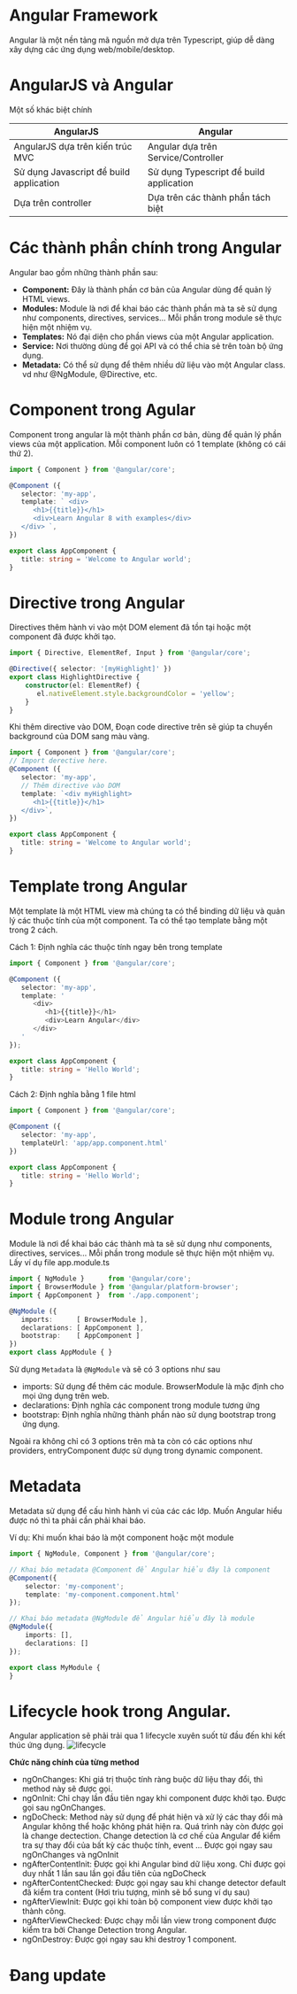# Angular Framework
Angular là một nền tảng mã nguồn mở dựa trên Typescript, giúp dễ dàng xây dựng các ứng dụng web/mobile/desktop.
# AngularJS và Angular
Một số khác biệt chính

| AngularJS        | Angular    |
| ------------- |-------------|
| AngularJS dựa trên kiến trúc MVC  | Angular dựa trên Service/Controller |
| Sử dụng Javascript để build application      | Sử dụng Typescript để build application      |
| Dựa trên controller | Dựa trên các thành phần tách biệt  |
# Các thành phần chính trong Angular
Angular bao gồm những thành phần sau:
*   **Component:** Đây là thành phần cơ bản của Angular dùng để quản lý HTML views.
*   **Modules:** Module là nơi để khai báo các thành phần mà ta sẽ sử dụng như components, directives, services... Mỗi phần trong module sẽ thực hiện một nhiệm vụ.
*   **Templates:** Nó đại diện cho phần views của một Angular application.
*   **Service:** Nơi thường dùng để gọi API và có thể chia sẻ trên toàn bộ ứng dụng.
*   **Metadata:** Có thể sử dụng để thêm nhiều dữ liệu vào một Angular class. vd như @NgModule, @Directive, etc.
# Component trong Agular
Component trong angular là một thành phần cơ bản, dùng để quản lý phần views của một application. Mỗi component luôn có 1 template (không có cái thứ 2).

```typescript
import { Component } from '@angular/core';

@Component ({
   selector: 'my-app',
   template: ` <div>
      <h1>{{title}}</h1>
      <div>Learn Angular 8 with examples</div>
   </div> `,
})

export class AppComponent {
   title: string = 'Welcome to Angular world';
}
```
# Directive trong Angular
Directives thêm hành vi vào một DOM element đã tồn tại hoặc một component đã được khởi tạo.
```typescript
import { Directive, ElementRef, Input } from '@angular/core';

@Directive({ selector: '[myHighlight]' })
export class HighlightDirective {
    constructor(el: ElementRef) {
       el.nativeElement.style.backgroundColor = 'yellow';
    }
}
```
Khi thêm directive vào DOM, Đoạn code directive trên sẽ giúp ta chuyển background của DOM sang màu vàng.
```typescript
import { Component } from '@angular/core';
// Import derective here.
@Component ({
   selector: 'my-app',
   // Thêm directive vào DOM
   template: `<div myHighlight>
      <h1>{{title}}</h1>
   </div>`,
})

export class AppComponent {
   title: string = 'Welcome to Angular world';
}
```
# Template trong Angular
Một template là một HTML view mà chúng ta có thể binding dữ liệu và quản lý các thuộc tính của một component. Ta có thể tạo template bằng một trong 2 cách. 

Cách 1: Định nghĩa các thuộc tính ngay bên trong template
```typescript
import { Component } from '@angular/core';

@Component ({
   selector: 'my-app',
   template: '
      <div>
         <h1>{{title}}</h1>
         <div>Learn Angular</div>
      </div>
   '
});

export class AppComponent {
   title: string = 'Hello World';
}
```

Cách 2: Định nghĩa bằng 1 file html
```typescript
import { Component } from '@angular/core';

@Component ({
   selector: 'my-app',
   templateUrl: 'app/app.component.html'
})

export class AppComponent {
   title: string = 'Hello World';
}
```
# Module trong Angular
Module là nơi để khai báo các thành mà ta sẽ sử dụng như components, directives, services... Mỗi phần trong module sẽ thực hiện một nhiệm vụ. Lấy ví dụ file app.module.ts
```typescript
import { NgModule }      from '@angular/core';
import { BrowserModule } from '@angular/platform-browser';
import { AppComponent }  from './app.component';

@NgModule ({
   imports:      [ BrowserModule ],
   declarations: [ AppComponent ],
   bootstrap:    [ AppComponent ]
})
export class AppModule { }
```
Sử dụng `Metadata` là `@NgModule` và sẽ có 3 options như sau
*   imports: Sử dụng để thêm các module. BrowserModule là mặc định cho mọi ứng dụng trên web.
*   declarations: Định nghĩa các component trong module tương ứng
*   bootstrap: Định nghĩa những thành phần nào sử dụng bootstrap trong ứng dụng.

Ngoài ra không chỉ có 3 options trên mà ta còn có các options như providers, entryComponent được sử dụng trong dynamic component.
# Metadata
Metadata sử dụng để cấu hình hành vi của các các lớp. Muốn Angular hiểu được nó thì ta phải cần phải khai báo.

Ví dụ: Khi muốn khai báo là một component hoặc một module
```typescript
import { NgModule, Component } from '@angular/core';

// Khai báo metadata @Component để Angular hiểu đây là component
@Component({
    selector: 'my-component';
    template: 'my-component.component.html'
});

// Khai báo metadata @NgModule để Angular hiểu đây là module
@NgModule({
    imports: [],
    declarations: []
});

export class MyModule {
}
```
# Lifecycle hook trong Angular.
Angular application sẽ phải trải qua 1 lifecycle xuyên suốt từ đầu đến khi kết thúc ứng dụng.
![lifecycle](https://github.com/sudheerj/angular-interview-questions/raw/master/images/lifecycle.png)

**Chức năng chính của từng method**
*   ngOnChanges: Khi giá trị thuộc tính ràng buộc dữ liệu thay đổi, thì method này sẽ được gọi.
*   ngOnInit: Chỉ chạy lần đầu tiên ngay khi component được khởi tạo. Được gọi sau ngOnChanges.
*   ngDoCheck: Method này sử dụng để phát hiện và xử lý các thay đổi mà Angular không thể hoặc không phát hiện ra. Quá trình này còn được gọi là change dectection. Change detection là cơ chế của Angular để kiểm tra sự thay đổi của bất kỳ các thuộc tính, event ...  Được gọi ngay sau ngOnChanges và ngOnInit
*   ngAfterContentInit: Được gọi khi Angular bind dữ liệu xong. Chỉ được gọi duy nhất 1 lần sau lần gọi đầu tiên của ngDoCheck
*   ngAfterContentChecked: Được gọi ngay sau khi change detector default đã kiểm tra content (Hơi trìu tượng, mình sẽ bổ sung ví dụ sau)
*   ngAfterViewInit: Được gọi khi toàn bộ component view được khởi tạo thành công.
*   ngAfterViewChecked: Được chạy mỗi lần view trong component được kiểm tra bởi Change Detection trong Angular.
*   ngOnDestroy: Được gọi ngay sau khi destroy 1 component.

# Đang update